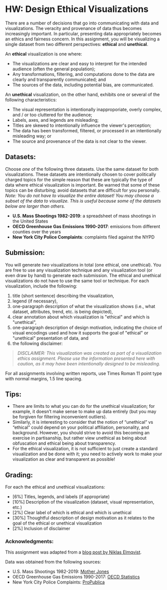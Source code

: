 # HW: Design Ethical Visualizations

There are a number of decisions that go into communicating with data and visualizations. The veracity and provenance of data thus becomes increasingly important. In particular, presenting data appropriately becomes an ethics and fairness concern. In this assignment, you will be visualizing a single dataset from two different perspectives: **ethical** and **unethical**.

An **ethical** visualization is one where:
- The visualizations are clear and easy to interpret for the intended audience (often the general population);
- Any transformations, filtering, and computations done to the data are clearly and transparently communicated; and
- The sources of the data, including potential bias, are communicated.

An **unethical** visualization, on the other hand, exhibits one or several of the following characteristics:
- The visual representation is intentionally inapproporiate, overly complex, and / or too cluttered for the audience;
- Labels, axes, and legends are misleading;
- Titles are skewed to intentionally influence the viewer's perception;
- The data has been transformed, filtered, or processed in an intentionally misleading way; or
- The source and provenance of the data is not clear to the viewer.

## Datasets:
Choose *one* of the following three datasets. Use the same dataset for both visualizations. These datasets are intentionally chosen to cover politically charged topics for the simple reason that these are typically the type of data where ethical visualization is important. Be warned that some of these topics can be disturbing; avoid datasets that are difficult for you personally. *Note: You do not have to visualize the entire dataset! You may choose a subset of the data to visualize. This is useful because some of the datasets below are larger than others.*
- **U.S. Mass Shootings 1982-2019**: a spreadsheet of mass shootings in the United States 
- **OECD Greenhouse Gas Emissions 1990-2017**: emissions from different counties over the years
- **New York City Police Complaints**: complaints filed against the NYPD 

## Submission:
You will generate *two* visualizations in total (one ethical, one unethical). You are free to use any visualization technique and any visualization tool (or even draw by hand) to generate each submission. The ethical and unethical visualizations do not have to use the same tool or technique. For each visualization, include the following: 
1. title (short sentence) describing the visualization,
2. legend (if necessary),
3. one-paragraph description of what the visualization shows (i.e., what dataset, attributes, trend, etc. is being depicted),
4. clear annotation about which visualization is "ethical" and which is "unethical",
5. one-paragraph description of design motivation, indicating the choice of visual encodings used and how it supports the goal of "ethical" or "unethical" presentation of data, and
6. the following disclaimer: 
> *DISCLAIMER: This visualization was created as part of a visualization ethics assignment. Please use the information presented here with caution, as it may have been intentionally designed to be misleading.*

For all assignments involving written reports, use Times Roman 11 point type with normal margins, 1.5 line spacing. 

## Tips:
- There are limits to what you can do for the unethical visualization; for example, it doesn’t make sense to make up data entirely (but you may be forgiven for filtering inconvenient outliers).
- Similarly, it is interesting to consider that the notion of “unethical” vs “ethical” could depend on your political affiliation, personality, and background. However, you should strive to avoid this becoming an exercise in partisanship, but rather view unethical as being about obfuscation and ethical being about transparency.
- For the ethical visualization, it is not sufficient to just create a standard visualization and be done with it; you need to actively work to make your visualization as clear and transparent as possible!

## Grading: 
For each the ethical and unethical visualizations: 
- [6%] Titles, legends, and labels (if appropriate)
- [10%] Description of the visualization (dataset, visual representation, etc.)
- [2%] Clear label of which is ethical and which is unethical
- [30%] Thoughtful description of design motivation as it relates to the goal of the ethical or unethical visualization
- [2%] Inclusion of disclaimer


### Acknowledgments: 
This assignment was adapted from a [blog post by Niklas Elmqvist](https://niklaselmqvist.medium.com/teaching-ethics-for-visualization-b48e3ced84df).

Data was obtained from the following sources:
- U.S. Mass Shootings 1982-2019: [Mother Jones](https://www.motherjones.com/politics/2012/12/mass-shootings-mother-jones-full-data/)
- OECD Greenhouse Gas Emissions 1990-2017: [OECD Statistics](https://stats.oecd.org/Index.aspx?DataSetCode=AIR_GHG)
- New York City Police Complaints: [ProPublica](https://www.propublica.org/datastore/dataset/civilian-complaints-against-new-york-city-police-officers)
